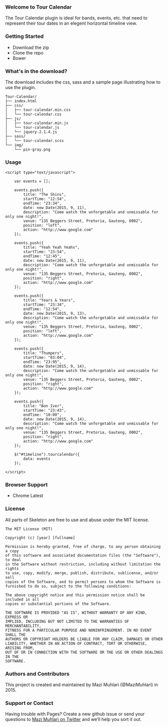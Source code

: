 ### Welcome to Tour Calendar
The Tour Calendar plugin is ideal for bands, events, etc. that need to represent their tour dates in an elegent horizontal timeline view.

### Getting Started

* Download the zip
* Clone the repo
* Bower

### What's in the download?
The download includes the css, sass and a sample page illustrating how to use the plugin.

    Tour-Calendar/
    ├── index.html
    ├── css/
    │   ├── tour-calendar.min.css
    │   └── tour-calendar.css
    ├── js/
    │   ├── tour-calendar.min.js
    │   └── tour-calendar.js
    │   └── jquery-2.1.4.js
    ├── sass/
    │   └── tour-calendar.scss
    └── img/
        └── pin-gray.png

### Usage

    <script type="text/javascript">
						
		var events = [];
		
		events.push({
			title: "The Shins",
			startTime: "12:54",
			endTime: "23:34",
			date: new Date(2015, 9, 11),
			description: "Come watch the unforgetable and unmissable for only one night!",
			venue: "135 Beggers Street, Pretoria, Gauteng, 0002",
			position: "left",
			action: "http://www.google.com"
		});
		
		events.push({
			title: "Yeah Yeah Yeahs",
			startTime: "23:54",
			endTime: "12:45",
			date: new Date(2015, 9, 11),
			description: "Come watch the unforgetable and unmissable for only one night!",
			venue: "135 Beggers Street, Pretoria, Gauteng, 0002",
			position: "right",
			action: "http://www.google.com"
		});
		
		events.push({
			title: "Years & Years",
			startTime: "23:34",
			endTime: "12:54",
			date: new Date(2015, 9, 13),
			description: "Come watch the unforgetable and unmissable for only one night!",
			venue: "135 Beggers Street, Pretoria, Gauteng, 0002",
			position: "left",
			action: "http://www.google.com"
		});
		
		events.push({
			title: "Thumpers",
			startTime: "03:04",
			endTime: "23:95",
			date: new Date(2015, 9, 14),
			description: "Come watch the unforgetable and unmissable for only one night!",
			venue: "135 Beggers Street, Pretoria, Gauteng, 0002",
			position: "right",
			action: "http://www.google.com"
		});
		
		events.push({
			title: "Bon Iver",
			startTime: "23:43",
			endTime: "10:00",
			date: new Date(2015, 9, 14),
			description: "Come watch the unforgetable and unmissable for only one night!",
			venue: "135 Beggers Street, Pretoria, Gauteng, 0002",
			position: "right",
			action: "http://www.google.com"
		});
		
		$("#timeline").tourcalendar({
			data: events
		});
			
	</script>

### Browser Support

* Chrome Latest


### License

All parts of Skeleton are free to use and abuse under the MIT license.

    The MIT License (MIT)
    
    Copyright (c) [year] [fullname]
    
    Permission is hereby granted, free of charge, to any person obtaining a copy
    of this software and associated documentation files (the "Software"), to deal
    in the Software without restriction, including without limitation the rights
    to use, copy, modify, merge, publish, distribute, sublicense, and/or sell
    copies of the Software, and to permit persons to whom the Software is
    furnished to do so, subject to the following conditions:
    
    The above copyright notice and this permission notice shall be included in all
    copies or substantial portions of the Software.
    
    THE SOFTWARE IS PROVIDED "AS IS", WITHOUT WARRANTY OF ANY KIND, EXPRESS OR
    IMPLIED, INCLUDING BUT NOT LIMITED TO THE WARRANTIES OF MERCHANTABILITY,
    FITNESS FOR A PARTICULAR PURPOSE AND NONINFRINGEMENT. IN NO EVENT SHALL THE
    AUTHORS OR COPYRIGHT HOLDERS BE LIABLE FOR ANY CLAIM, DAMAGES OR OTHER
    LIABILITY, WHETHER IN AN ACTION OF CONTRACT, TORT OR OTHERWISE, ARISING FROM,
    OUT OF OR IN CONNECTION WITH THE SOFTWARE OR THE USE OR OTHER DEALINGS IN THE
    SOFTWARE.

### Authors and Contributors
This project is created and maintained by Mazi Muhlari (@MaziMuhlari) in 2015.

### Support or Contact
Having trouble with Pages? Create a new github issue or send your questions to [Mazi Muhlari on Twitter](https://twitter.com/MaziMuhlari) and we’ll help you sort it out.
